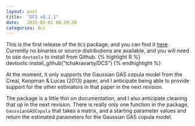 ```yaml
---
layout: post
title:  "DCS v0.1.1"
date:   2015-02-01 00:29:38
categories: dcs
---
```

This is the first release of the `DCS` package, and you can find it [here](https://github.com/tchakravarty/DCS).
 Currently no binaries or source distributions are available, and you will need to use `devtools` to install from Github. 
  {% highlight R %}
  devtools::install_github("tchakravarty/DCS")
  {% endhighlight %}
  
  At the moment, it only supports the Gaussian GAS copula model from the Creal, Koopman & Lucas (2013) paper, and I anticipate being
  able to provide support for the other estimators in that paper in the next revision. 
  
  The package is a little thin on documentation, and I also anticipate cleaning that up in the next revision. There is 
  really only one function in the package, `GaussianGASCopula` that takes a matrix, and a starting parameter values
  and return the estimated parameters for the Gaussian GAS copula model. 